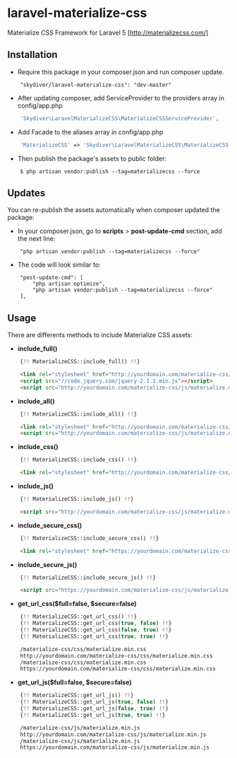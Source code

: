 # laravel-materialize-css
Materialize CSS Framework for Laravel 5 [http://materializecss.com/]



## Installation

* Require this package in your composer.json and run composer update.
```
    "skydiver/laravel-materialize-css": "dev-master"
```

* After updating composer, add ServiceProvider to the providers array in config/app.php
```php
    'Skydiver\LaravelMaterializeCSS\MaterializeCSSServiceProvider',
```

* Add Facade to the aliases array in config/app.php
```php
	'MaterializeCSS' => 'Skydiver\LaravelMaterializeCSS\MaterializeCSS',
```

*  Then publish the package's assets to public folder:
```
    $ php artisan vendor:publish --tag=materializecss --force
```



## Updates
You can re-publish the assets automatically when composer updated the package:

* In your composer.json, go to **scripts** > **post-update-cmd** section, add the next line:
```
    "php artisan vendor:publish --tag=materializecss --force"
```

* The code will look similar to:
```
    "post-update-cmd": [
        "php artisan optimize",
        "php artisan vendor:publish --tag=materializecss --force"
    ],
```



## Usage

There are differents methods to include Materialize CSS assets:

* **include_full()**
```php
    {!! MaterializeCSS::include_full() !!}
```
```html
    <link rel="stylesheet" href="http://yourdomain.com/materialize-css/css/materialize.min.css">
    <script src="//code.jquery.com/jquery-2.1.1.min.js"></script>
    <script src="http://yourdomain.com/materialize-css/js/materialize.min.js"></script>
```

* **include_all()**
```php
    {!! MaterializeCSS::include_all() !!}
```
```html
    <link rel="stylesheet" href="http://yourdomain.com/materialize-css/css/materialize.min.css">
    <script src="http://yourdomain.com/materialize-css/js/materialize.min.js"></script>
```

* **include_css()**
```php
    {!! MaterializeCSS::include_css() !!}
```
```html
    <link rel="stylesheet" href="http://yourdomain.com/materialize-css/css/materialize.min.css">
```

* **include_js()**
```php
    {!! MaterializeCSS::include_js() !!}
```
```html
    <script src="http://yourdomain.com/materialize-css/js/materialize.min.js"></script>
```

* **include_secure_css()**
```php
    {!! MaterializeCSS::include_secure_css() !!}
```
```html
    <link rel="stylesheet" href="https://yourdomain.com/materialize-css/css/materialize.min.css">
```

* **include_secure_js()**
```php
    {!! MaterializeCSS::include_secure_js() !!}
```
```html
    <script src="https://yourdomain.com/materialize-css/js/materialize.min.js"></script>
```

* **get_url_css($full=false, $secure=false)**
```php
    {!! MaterializeCSS::get_url_css() !!}
    {!! MaterializeCSS::get_url_css(true, false) !!}
    {!! MaterializeCSS::get_url_css(false, true) !!}
    {!! MaterializeCSS::get_url_css(true, true) !!}
```
```html
    /materialize-css/css/materialize.min.css
    http://yourdomain.com/materialize-css/css/materialize.min.css
    /materialize-css/css/materialize.min.css
    https://yourdomain.com/materialize-css/css/materialize.min.css
```

* **get_url_js($full=false, $secure=false)**
```php
    {!! MaterializeCSS::get_url_js() !!}
    {!! MaterializeCSS::get_url_js(true, false) !!}
    {!! MaterializeCSS::get_url_js(false, true) !!}
    {!! MaterializeCSS::get_url_js(true, true) !!}
```
```html
    /materialize-css/js/materialize.min.js
    http://yourdomain.com/materialize-css/js/materialize.min.js
    /materialize-css/js/materialize.min.js
    https://yourdomain.com/materialize-css/js/materialize.min.js
```
